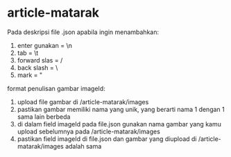 # article-matarak

Pada deskripsi file .json apabila ingin menambahkan:
1. enter gunakan = \n
2. tab = \t
3. forward slas = \/
4. back slash = \\
5. mark = \"

format penulisan gambar imageId:
1. upload file gambar di /article-matarak/images
2. pastikan gambar memiliki nama yang unik, yang berarti nama 1 dengan 1 sama lain berbeda
3. di dalam field imageId pada file.json gunakan nama gambar yang kamu upload sebelumnya pada /article-matarak/images
4. pastikan field imageId di file.json dan gambar yang diupload di /article-matarak/images adalah sama

